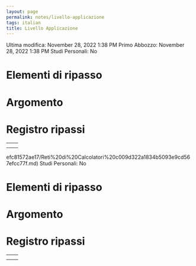```yaml
---
layout: page
permalink: notes/livello-applicazione
tags: italian
title: Livello Applicazione
---
```


Ultima modifica: November 28, 2022 1:38 PM
Primo Abbozzo: November 28, 2022 1:38 PM
Studi Personali: No

# Elementi di ripasso

# Argomento

# Registro ripassi

|  |  |
| --- | --- |
|  |  |
|  |  |
efc81572ae17/Reti%20di%20Calcolatori%20c009d322a1834b5093e9cd567efcc77f.md)
Studi Personali: No

# Elementi di ripasso

# Argomento

# Registro ripassi

|  |  |
| --- | --- |
|  |  |
|  |  |